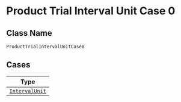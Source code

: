 
# Product Trial Interval Unit Case 0

## Class Name

`ProductTrialIntervalUnitCase0`

## Cases

| Type |
|  --- |
| [`IntervalUnit`](../../../doc/models/interval-unit.md) |

